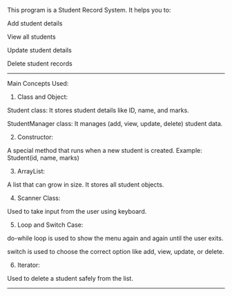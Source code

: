 
This program is a Student Record System. It helps you to:

Add student details

View all students

Update student details

Delete student records



---

 Main Concepts Used:

1. Class and Object:

Student class: It stores student details like ID, name, and marks.

StudentManager class: It manages (add, view, update, delete) student data.



2. Constructor:

A special method that runs when a new student is created.
Example: Student(id, name, marks)



3. ArrayList:

A list that can grow in size. It stores all student objects.



4. Scanner Class:

Used to take input from the user using keyboard.



5. Loop and Switch Case:

do-while loop is used to show the menu again and again until the user exits.

switch is used to choose the correct option like add, view, update, or delete.



6. Iterator:

Used to delete a student safely from the list.





---

